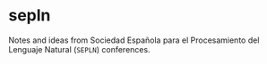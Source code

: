 # sepln
Notes and ideas from Sociedad Española para el Procesamiento del Lenguaje Natural (`SEPLN`) conferences.
